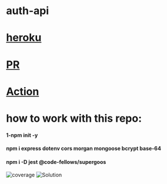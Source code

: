 # auth-api

# [heroku](https://zaid-bearer-auth.herokuapp.com/)
# [PR](https://github.com/zaidalasfar97/bearer-auth/pull/1)
# [Action](https://github.com/zaidalasfar97/bearer-auth/actions)

# how to work with this repo:
#### 1-npm init -y
#### npm i express dotenv cors morgan mongoose bcrypt base-64
#### npm i -D jest @code-fellows/supergoos

![coverage](./img/22.png)
![Solution](./img/112.png)